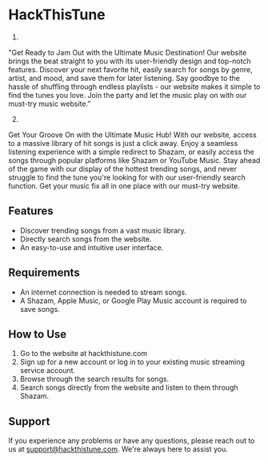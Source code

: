 # HackThisTune
1.

"Get Ready to Jam Out with the Ultimate Music Destination! Our website brings the beat straight to you with its user-friendly design and top-notch features. Discover your next favorite hit, easily search for songs by genre, artist, and mood, and save them for later listening. Say goodbye to the hassle of shuffling through endless playlists - our website makes it simple to find the tunes you love. Join the party and let the music play on with our must-try music website.”

2.

Get Your Groove On with the Ultimate Music Hub! With our website, access to a massive library of hit songs is just a click away. Enjoy a seamless listening experience with a simple redirect to Shazam, or easily access the songs through popular platforms like Shazam or YouTube Music. Stay ahead of the game with our display of the hottest trending songs, and never struggle to find the tune you're looking for with our user-friendly search function. Get your music fix all in one place with our must-try website.

## **Features**

- Discover trending songs from a vast music library.
- Directly search songs from the website.
- An easy-to-use and intuitive user interface.

## **Requirements**

- An internet connection is needed to stream songs.
- A Shazam, Apple Music, or Google Play Music account is required to save songs.

## **How to Use**

1. Go to the website at hackthistune.com
2. Sign up for a new account or log in to your existing music streaming service account.
3. Browse through the search results for songs.
4. Search songs directly from the website and listen to them through Shazam.

## **Support**

If you experience any problems or have any questions, please reach out to us at [support@hackthistune.com](mailto:support@hackthistunes.com). We're always here to assist you.
